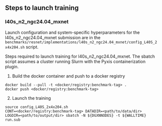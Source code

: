 ## Steps to launch training

### l40s_n2_ngc24.04_mxnet

Launch configuration and system-specific hyperparameters for the
l40s_n2_ngc24.04_mxnet submission are in the
`benchmarks/resnet/implementations/l40s_n2_ngc24.04_mxnet/config_L40S_2x4x204.sh` script.

Steps required to launch training for l40s_n2_ngc24.04_mxnet.  The sbatch
script assumes a cluster running Slurm with the Pyxis containerization plugin.

1. Build the docker container and push to a docker registry

```
docker build --pull -t <docker/registry:benchmark-tag> .
docker push <docker/registry:benchmark-tag>
```

2. Launch the training
```
source config_L40S_2x4x204.sh
CONT=<docker/registry:benchmark-tag> DATADIR=<path/to/data/dir> LOGDIR=<path/to/output/dir> sbatch -N ${DGXNNODES} -t ${WALLTIME} run.sub
```
